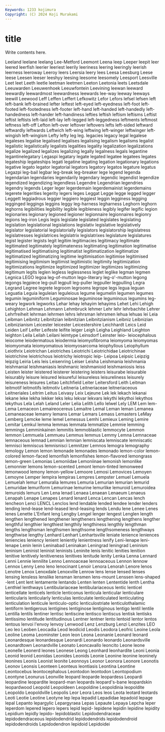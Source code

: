 ```yaml
---
Keywords: 1233 kojimura
Copyright: (C) 2024 Koji Murakami
---
```


# title

Write contents here.



Leeland leelane
leelang Lee-Metford Leemont Leena leep Leeper leepit leer leered leerfish
leerier leeriest leerily leeriness leering leeringly leerish leerness leeroway Leeroy
leers Leersia leery lees Leesa Leesburg Leese leese Leesen leeser
leeshyy leesing leesome leesomely Leesport Leesville Leet leet Leeth leetle
leetman leetmen Leeton Leetonia leets Leetsdale Leeuwarden Leeuwenhoek Leeuwfontein Leevining
leewan leeward leewardly leewardmost leewardness leewards lee-way leeway leeways leewill
Leewood Leff Leffen Leffert Lefkowitz Lefor Lefors lefsel lefsen left
left-bank left-brained lefter leftest left-eyed left-eyedness left-foot left-footed left-footedness left-footer
left-hand left-handed left-handedly left-handedness left-hander left-handiness lefties leftish leftism leftisms
Leftist leftist leftists left-laid left-lay left-legged left-leggedness leftments leftmost leftness
left-off Lefton left-over leftover leftovers lefts left-sided leftward leftwardly leftwards
Leftwich left-wing leftwing left-winger leftwinger left-wingish left-wingism Lefty lefty leg
leg. legacies legacy legal legalese legaleses legalise legalised legalises legalising
legalism legalisms legalist legalistic legalistically legalists legalities legality legalization legalizations
legalize legalized legalizes legalizing legally legalness legals legantine legantinelegatary Legaspi
legatary legate legated legatee legatees legates legateship legateships legati legatine
legating legation legationary legations legative legato legator legatorial legators legatory
legatos legature legatus Legazpi leg-bail legbar leg-break leg-breaker lege legend
legenda legendarian legendaries legendarily legendary legendic legendist legendize legendized legendizing
legendless Legendre Legendrian legendries legendry legends Leger leger legerdemain legerdemainist
legerdemains legerete legerities legerity legers leges Leggat Legge legge legged
legger Leggett leggiadrous leggier leggiero leggiest leggin legginess legging legginged
leggings leggins leggy leg-harness legharness Leghorn leghorn leghorns legibilities legibility
legible legibleness legibly legifer legific legion legionaries legionary legioned legioner
legionnaire legionnaires legionry legions leg-iron Legis legis legislate legislated legislates
legislating legislation legislational legislations legislativ legislative legislatively legislator legislatorial legislatorially
legislators legislatorship legislatress legislatresses legislatrices legislatrix legislatrixes legislature legislatures legist
legister legists legit legitim legitimacies legitimacy legitimate legitimated legitimately legitimateness
legitimating legitimation legitimatise legitimatised legitimatising legitimatist legitimatization legitimatize legitimatized legitimatizing
legitime legitimisation legitimise legitimised legitimising legitimism legitimist legitimistic legitimity legitimization
legitimizations legitimize legitimized legitimizer legitimizes legitimizing legitimum legits leglen legless
leglessness leglet leglike legman legmen Legnica LEGO legoa leg-of-mutton lego-literary
leg-o'-mutton legong legongs legpiece leg-pull legpull leg-puller legpuller legpulling Legra
Legrand Legree legrete legroom legrooms legrope legs legua leguan Leguatia
Leguia leguleian leguleious legume legumelin legumen legumes legumin leguminiform Leguminosae
leguminose leguminous legumins leg-weary legwork legworks Lehar lehay lehayim lehayims
Lehet Lehi Lehigh Lehighton Lehman Lehmann Lehmbruck lehmer Lehr lehr
lehrbachite Lehrer Lehrfreiheit lehrman lehrmen lehrs lehrsman lehrsmen lehua lehuas
lei Leia Leibman Leibnitz Leibnitzian leibnitzian Leibnitzianism Leibniz Leibnizian Leibnizianism
Leicester leicester Leicestershire Leichhardt Leics Leid Leiden Leif Leifer Leifeste
leifite leiger Leigh Leigha Leighland Leighton leighton Leila Leilah Leilani
leimtype Leinsdorf Leinster leio- leiocephalous leiocome leiodermatous leiodermia leiomyofibroma leiomyoma
leiomyomas leiomyomata leiomyomatous leiomyosarcoma leiophyllous Leiophyllum Leiothrix Leiotrichan Leiotriches Leiotrichi
Leiotrichidae Leiotrichinae leiotrichine leiotrichous leiotrichy leiotropic leip- Leipoa Leipsic Leipzig
leipzig Leiria Leis leis Leisenring Leiser Leisha Leishmania leishmania leishmanial
leishmaniasis leishmanic leishmanioid leishmaniosis leiss Leisten leister leistered leisterer leistering
leisters leisurabe leisurable leisurably leisure leisured leisureful leisureless leisureliness leisurely
leisureness leisures Leitao Leitchfield Leiter Leitersford Leith Leitman leitmotif leitmotifs
leitmotiv Leitneria Leitneriaceae leitneriaceous Leitneriales Leitrim Leitus Leivasy Leix Lejeune
Lek lek lekach lekanai lekane leke lekha lekker leks leku
lekvar lekvars lekythi lekythoi lekythos lekythus Lela Lelah Leland Leler
Lelia Lelith Lello lelwel Lely LEM Lem lem- Lema Lemaceon
Lemaireocereus Lemaitre Lemal Leman leman Lemanea Lemaneaceae lemanry lemans Lemar
Lemars Lemass Lemasters LeMay Lemberg Lemcke leme lemel Lemessus Lemhi
Lemieux Leming Lemire Lemitar Lemkul lemma lemmas lemmata lemmatize Lemmie
lemming lemmings Lemminkainen lemmitis lemmoblastic lemmocyte Lemmon lemmon Lemmuela Lemmueu
Lemmus lemmus Lemmy Lemna Lemnaceae lemnaceous lemnad Lemnian lemnian lemniscata
lemniscate lemniscatic lemnisci lemniscus lemnisnisci Lemnitzer Lemnos lemogra lemography lemology
Lemon lemon lemonade lemonades lemonado lemon-color lemon-colored lemon-faced lemonfish lemonfishes
lemon-flavored lemongrass lemon-green Lemonias Lemoniidae Lemoniinae lemonish lemonlike Lemonnier lemons
lemon-scented Lemont lemon-tinted lemonweed lemonwood lemony lemon-yellow Lemoore Lemosi Lemovices
Lemoyen Lemoyne Lemper lempira lempiras Lempres Lempster Lemuel Lemuela Lemuelah
lemur Lemuralia lemures Lemuria Lemurian lemurian lemurid Lemuridae lemuriform Lemurinae
lemurine lemurlike lemuroid Lemuroidea lemuroids lemurs Len Lena lenad Lenaea
Lenaean Lenaeum Lenaeus Lenapah Lenape Lenapes Lenard lenard Lenca Lencan
Lencas lench lencheon Lenci LENCL Lenclos lend lendable lended lendee
lender lenders lending lend-lease lend-leased lend-leasing lends Lendu lene Lenee
Lenes lenes Lenette L'Enfant leng Lengby Lengel lenger lengest Lenglen
length lengthen lengthened lengthener lengtheners lengthening lengthens lengther lengthful lengthier
lengthiest lengthily lengthiness lengthly lengthman lengths lengthsman lengthsmen lengthsome lengthsomeness
lengthways lengthwise lengthy Lenhard Lenhart Lenhartsville leniate lenience leniences leniencies
leniency lenient leniently lenientness lenify Leni-lenape leni-lenape Lenin lenin Leninabad
Leninakan Leningrad leningrad Leninism leninism Leninist leninist leninists Leninite lenis
lenitic lenities lenition lenitive lenitively lenitiveness lenitives lenitude lenity Lenka
Lenna Lennard Lenni Lennie lennilite Lenno Lennoaceae lennoaceous Lennon lennow
Lennox Lenny Leno leno lenocinant Lenoir Lenora Lenorah Lenore lenos
Lenotre Lenox Lenoxdale Lenoxville Lenrow lens lense lensed lenses lensing
lensless lenslike lensman lensmen lens-mount Lenssen lens-shaped -lent Lent lent
lentamente lentando Lenten lenten Lententide lenth Lentha Lenthiel lenthways Lentibulariaceae
lentibulariaceous lentic lenticel lenticellate lenticels lenticle lenticonus lenticula lenticular lenticulare
lenticularis lenticularly lenticulas lenticulate lenticulated lenticulating lenticulation lenticule lenticulo-optic lenticulostriate
lenticulothalamic lentiform lentigerous lentigines lentiginose lentiginous lentigo lentil lentile Lentilla
lentils lentiner lentisc lentiscine lentisco lentiscus lentisk lentisks lentissimo lentitude
lentitudinous Lentner lentner lento lentoid lentor lentos lentous lenvoi l'envoy
lenvoy Lenwood Lenz Lenzburg Lenzi Lenzites LEO Leo leo Leoben
Leocadia Leod leodicid Leodis Leodora Leofric Leoine Leola Leoline Leoma
Leominster Leon leon Leona Leonanie Leonard leonard Leonardesque leonardesque Leonardi
Leonardo leonardo Leonardsville Leonardtown Leonardville Leonato Leoncavallo leoncito Leone leone
Leonelle Leonerd leones Leonese Leong Leonhard leonhardite Leoni Leonia Leonid
leonid Leonidas Leonides Leonids Leonie Leonine leonine leoninely leonines Leonis
Leonist leonite Leonnoys Leonor Leonora Leonore Leonotis Leonov Leonsis Leonteen
Leonteus leontiasis Leontina Leontine Leontocebus leontocephalous Leontodon leontodon Leontopodium Leontyne
Leonurus Leonville leopard leoparde leopardess Leopardi leopardine leopardite leopard-man leopards
leopard's-bane leopardskin leopardwood Leopold Leopoldeen Leopoldine Leopoldinia leopoldite Leopoldo Leopoldville
Leopolis Leor Leora Leos leos Leota leotard leotards Leoti Leotie
Leotine Leotyne lep lepa lepadid Lepadidae lepadoid lepage lepal Lepanto
lepargylic Lepargyraea Lepas Lepaute Lepaya Lepcha leper leperdom lepered lepero
lepers lepid lepid- lepidene lepidin lepidine lepidity Lepidium lepidly lepido-
lepidoblastic Lepidodendraceae lepidodendraceous lepidodendrid lepidodendrids lepidodendroid lepidodendroids Lepidodendron lepidoid Lepidoidei
